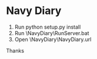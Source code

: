 # Navy Diary
1. Run python setup.py install
2. Run \NavyDiary\RunServer.bat
3. Open \NavyDiary\NavyDiary.url

Thanks
